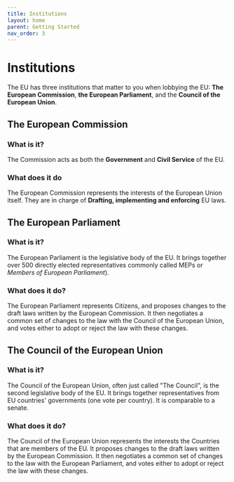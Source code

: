 ```yaml
---
title: Institutions
layout: home
parent: Getting Started
nav_order: 3
---
```


# Institutions
The EU has three institutions that matter to you when lobbying the EU: **The European Commission**, **the European Parliament**, and the **Council of the European Union**.

## The European Commission

### What is it?
The Commission acts as both the **Government** and **Civil Service** of the EU.

### What does it do
The European Commission represents the interests of the European Union itself. They are in charge of **Drafting, implementing and enforcing** EU laws.

## The European Parliament
### What is it?
The European Parliament is the legislative body of the EU. It brings together over 500 directly elected representatives commonly called MEPs or _Members of European Parliament_).

### What does it do?
The European Parliament represents Citizens, and proposes changes to the draft laws written by the European Commission. It then negotiates a common set of changes to the law with the Council of the European Union, and votes either to adopt or reject the law with these changes.

## The Council of the European Union
### What is it?
The Council of the European Union, often just called "The Council", is the second legislative body of the EU. It brings together representatives from EU countries' governments (one vote per country). It is comparable to a senate.
### What does it do?
The Council of the European Union represents the interests the Countries that are members of the EU. It proposes changes to the draft laws written by the European Commission. It then negotiates a common set of changes to the law with the European Parliament, and votes either to adopt or reject the law with these changes.
